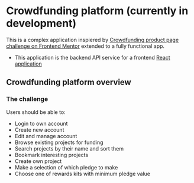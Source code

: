 # Crowdfunding platform (currently in development)

This is a complex application inspiered by [Crowdfunding product page challenge on Frontend Mentor](https://www.frontendmentor.io/challenges/crowdfunding-product-page-7uvcZe7ZR) extended to a fully functional app.
 - This application is the backend API service for a frontend [React application](https://github.com/przemg/crowdfund-platform-fe)

## Crowdfunding platform overview

### The challenge

Users should be able to:

- Login to own account
- Create new account
- Edit and manage account
- Browse existing projects for funding
- Search projects by their name and sort them
- Bookmark interesting projects
- Create own project
- Make a selection of which pledge to make
- Choose one of rewards kits with minimum pledge value
